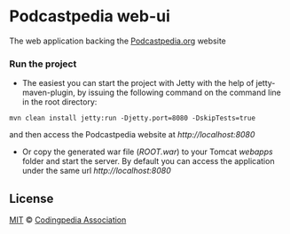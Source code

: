Podcastpedia web-ui
================

The web application backing the [Podcastpedia.org](http://www.podcastpedia.org) website

### Run the project
* The easiest you can start the project with Jetty with the help of jetty-maven-plugin, by issuing the following command on the command line in the root directory:

```
mvn clean install jetty:run -Djetty.port=8080 -DskipTests=true
``` 
and then access the Podcastpedia website at _http://localhost:8080_

* Or copy the generated war file (_ROOT.war_) to your Tomcat _webapps_ folder and start the server. By default you can access the application under the same url _http://localhost:8080_

## License

[MIT](https://github.com/podcastpedia/podcastpedia-web/blob/master/LICENSE.txt) &copy; [Codingpedia Association](http://www.codingpedia.org/about-us/)
